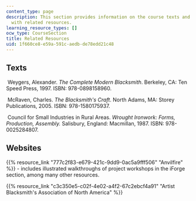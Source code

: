 ```yaml
---
content_type: page
description: This section provides information on the course texts and links to websites
  with related resources.
learning_resource_types: []
ocw_type: CourseSection
title: Related Resources
uid: 1f660ce8-e59a-591c-aedb-de78edd21c48
---
```


Texts
-----

 Weygers, Alexander. _The Complete Modern Blacksmith_. Berkeley, CA: Ten Speed Press, 1997. ISBN: 978-0898158960.

 McRaven, Charles. _The Blacksmith's Craft_. North Adams, MA: Storey Publications, 2005. ISBN: 978-1580175937.

 Council for Small Industries in Rural Areas. _Wrought Ironwork: Forms, Production, Assembly._ Salisbury, England: Macmillan, 1987. ISBN: 978-0025284807.

Websites
--------

{{% resource_link "777c2f83-e679-421c-9dd9-0ac5a9fff506" "Anvilfire" %}} - includes illustrated walkthroughs of project workshops in the iForge section, among many other resources.

{{% resource_link "c3c350e5-c02f-4e02-a4f2-67c2ebcf4a91" "Artist Blacksmith's Association of North America" %}}